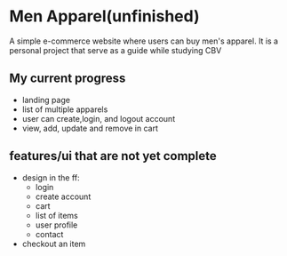 # Men Apparel(unfinished)
 A simple e-commerce website where users can buy men's apparel. It is a personal project that serve as a guide while studying CBV
 
## My current progress
  - landing page
  - list of multiple apparels
  - user can create,login, and logout account
  - view, add, update and remove in cart

## features/ui that are not yet complete
  - design in the ff:
    - login
    - create account
    - cart
    - list of items
    - user profile
    - contact
  - checkout an item
